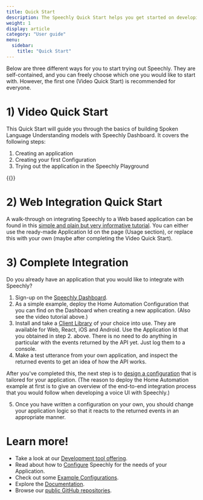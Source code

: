 ```yaml
---
title: Quick Start
description: The Speechly Quick Start helps you get started on developing with Speechly Dashboard. 
weight: 1
display: article
category: "User guide"
menu:
  sidebar:
    title: "Quick Start"
---
```

Below are three different ways for you to start trying out Speechly. They are self-contained, and you can freely choose which one you would like to start with. However, the first one (Video Quick Start) is recommended for everyone.

# 1) Video Quick Start

This Quick Start will guide you through the basics of building Spoken Language Understanding models with Speechly Dashboard. It covers the following steps:

1. Creating an application
2. Creating your first Configuration
3. Trying out the application in the Speechly Playground

{{<youtube PVYEMqnykro>}}

# 2) Web Integration Quick Start

A walk-through on integrating Speechly to a Web based application can be found in this [simple and plain but very informative tutorial](https://speechly.github.io/browser-ui/v1/). You can either use the ready-made Application Id on the page (Usage section), or replace this with your own (maybe after completing the Video Quick Start).

# 3) Complete Integration
Do you already have an application that you would like to integrate with Speechly?

1. Sign-up on the [Speechly Dashboard](https://api.speechly.com/dashboard).
2. As a simple example, deploy the Home Automation Configuration that you can find on the Dashboard when creating a new application. (Also see the video tutorial above.)
3. Install and take a [Client Library](/client-libraries/usage) of your choice into use. They are available for Web, React, iOS and Android. Use the Application Id that you obtained in step 2. above. There is no need to do anything in particular with the events returned by the API yet. Just log them to a console.
4. Make a test utterance from your own application, and inspect the returned events to get an idea of how the API works.

After you've completed this, the next step is to [design a configuration](/slu-examples/) that is tailored for your application. (The reason to deploy the Home Automation example at first is to give an overview of the end-to-end integration process that you would follow when developing a voice UI with Speechly.)

5. Once you have written a configuration on your own, you should change your application logic so that it reacts to the returned events in an appropriate manner.

# Learn more!

- Take a look at our [Development tool offering](/dev-tools).
- Read about how to [Configure](/slu-examples/) Speechly for the needs of your Application.
- Check out some [Example Configurations](/slu-examples/example-configuration/).
- Explore the [Documentation](/).
- Browse our [public GitHub repositories](https://github.com/speechly/).
